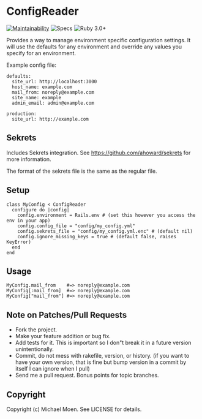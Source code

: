 # ConfigReader

[![Maintainability](https://codeclimate.com/github/UnderpantsGnome/config_reader-gem.png)](https://codeclimate.com/github/UnderpantsGnome/config_reader-gem)
![Specs](https://github.com/UnderpantsGnome/config_reader-gem/actions/workflows/ruby.yml/badge.svg)
![Ruby 3.0+](https://img.shields.io/badge/Ruby-%3E%3D%203.0-success)

Provides a way to manage environment specific configuration settings. It will
use the defaults for any environment and override any values you specify for
an environment.

Example config file:

    defaults:
      site_url: http://localhost:3000
      host_name: example.com
      mail_from: noreply@example.com
      site_name: example
      admin_email: admin@example.com

    production:
      site_url: http://example.com

## Sekrets

Includes Sekrets integration. See <https://github.com/ahoward/sekrets> for more
information.

The format of the sekrets file is the same as the regular file.

## Setup

    class MyConfig < ConfigReader
      configure do |config|
        config.environment = Rails.env # (set this however you access the env in your app)
        config.config_file = "config/my_config.yml"
        config.sekrets_file = "config/my_config.yml.enc" # (default nil)
        config.ignore_missing_keys = true # (default false, raises KeyError)
      end
    end

## Usage

    MyConfig.mail_from    #=> noreply@example.com
    MyConfig[:mail_from]  #=> noreply@example.com
    MyConfig["mail_from"] #=> noreply@example.com

## Note on Patches/Pull Requests

* Fork the project.
* Make your feature addition or bug fix.
* Add tests for it. This is important so I don"t break it in a future
    version unintentionally.
* Commit, do not mess with rakefile, version, or history. (if you want to
    have your own version, that is fine but bump version in a commit by itself
    I can ignore when I pull)
* Send me a pull request. Bonus points for topic branches.

## Copyright

Copyright (c) Michael Moen. See LICENSE for details.
